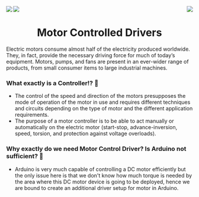 <div>
<img src="https://img.shields.io/badge/MicroController%3A-Arduino%20UNO%203-green[700]" align="left">
<a href="https://www.tinkercad.com/things/1cJAQMVVZKf-motor-driver-controller"><img src="https://img.shields.io/badge/Simulation:-Click%20to%20Tinker-blue"></a>
<img src="https://img.shields.io/badge/Processor%3A-Atmega328P-black" align="right">
</div>

<div align="center">
    <h1>Motor Controlled Drivers</h1>
</div>

Electric motors consume almost half of the electricity produced worldwide. They, in fact, provide the necessary driving force for much of today’s equipment. Motors, pumps, and fans are present in an ever-wider range of products, from small consumer items to large industrial machines.

### What exactly is a Controller!? 🤔
- The control of the speed and direction of the motors presupposes the mode of operation of the motor in use and requires different techniques and circuits depending on the type of motor and the different application requirements.
- The purpose of a motor controller is to be able to act manually or automatically on the electric motor (start-stop, advance-inversion, speed, torsion, and protection against voltage overloads).

### Why exactly do we need Motor Control Driver? Is Arduino not sufficient? 🤔
- Arduino is very much capable of controlling a DC motor efficiently but the only issue here is that we don't know how much torque is needed by the area where this DC motor device is going to be deployed, hence we are bound to create an additional driver setup for motor in Arduino.